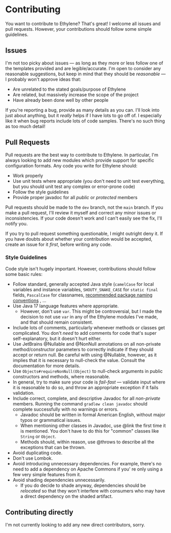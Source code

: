 # Contributing

You want to contribute to Ethylene? That's great! I welcome all issues and pull requests. However, your contributions
should follow some simple guidelines.

## Issues

I'm not too picky about issues — as long as they more or less follow one of the templates provided and are
legible/accurate. I'm open to consider any reasonable suggestions, but keep in mind that they should be _reasonable_ — I
probably won't approve ideas that:

* Are unrelated to the stated goals/purpose of Ethylene
* Are related, but massively increase the scope of the project
* Have already been done well by other people

If you're reporting a bug, provide as many details as you can. I'll look into just about anything, but it _really_ helps
if I have lots to go off of. I especially like it when bug reports include lots of code samples. There's no such thing
as too much detail!

## Pull Requests

Pull requests are the best way to contribute to Ethylene. In particular, I'm always looking to add new modules which
provide support for specific configuration formats. Any code you write for Ethylene should:

* Work properly
* Use unit tests where appropriate (you don't need to unit test everything, but you should unit test any complex or
  error-prone code)
* Follow the style guidelines
* Provide proper javadoc for all _public_ or _protected_ members

Pull requests should be made to the `dev` branch, not the `main` branch. If you make a pull request, I'll review it
myself and correct any minor issues or inconsistencies. If your code doesn't work and I can't easily see the fix, I'll
notify you.

If you try to pull request something questionable, I might outright deny it. If you have doubts about whether
your contribution would be accepted, create an issue for it _first_, before writing any code.

### Style Guidelines

Code style isn't hugely important. However, contributions should follow some basic rules:

* Follow standard, generally accepted Java style (`camelCase` for local variables and instance
  variables, `SHOUTY_SNAKE_CASE` for `static final` fields, `PascalCase` for
  classnames, [recommended package naming conventions](https://docs.oracle.com/javase/tutorial/java/package/namingpkgs.html)
  , ...
* Use Java 17 language features where appropriate.
    * However, don't use `var`. This might be controversial, but I made the decision to not use `var` in any of the
      Ethylene modules I've made, and that should remain consistent.
* Include lots of comments, particularly whenever methods or classes get complicated. You don't _need_ to add comments
  for code that's super self-explanatory, but it doesn't hurt either.
* Use JetBrains @Nullable and @NonNull annotations on all non-private method/constructor parameters to correctly
  indicate if they should accept or return null. Be careful with using @Nullable, however, as it implies that it is
  necessary to null-check the value. Consult the documentation for more details.
* Use `Objects#requireNonNull(Object)` to null-check arguments in public constructors and methods, where reasonable.
* In general, try to make sure your code is _fail-fast_ — validate input where it is reasonable to do so, and throw an
  appropriate exception if it fails validation.
* Include correct, complete, and descriptive Javadoc for all _non-private_ members. Running the
  command `gradlew clean javadoc` should complete successfully with no warnings or errors.
    * Javadoc should be written in formal American English, without major typos or grammatical issues.
    * When mentioning other classes in Javadoc, use @link the first time it is mentioned. You don't have to do this
      for "common" classes like `String` or `Object`.
    * Methods should, within reason, use @throws to describe all the exceptions that can be thrown.
* Avoid duplicating code.
* Don't use Lombok.
* Avoid introducing unnecessary dependencies. For example, there's no need to add a dependency on Apache Commons if you'
  re only using a few very simple features from it.
* Avoid shading dependencies unnecessarily.
    * If you do decide to shade anyway, dependencies should be _relocated_ so that they won't interfere with consumers
      who may have a direct dependency on the shaded artifact.

## Contributing directly

I'm not currently looking to add any new direct contributors, sorry.
